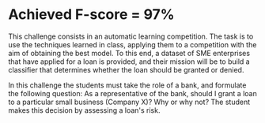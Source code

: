 # Achieved F-score = 97%

This challenge consists in an automatic learning competition. The task is to use the techniques learned in class, applying them to a competition with the aim of obtaining the best model. To this end, a dataset of SME enterprises that have applied for a loan is provided, and their mission will be to build a classifier that determines whether the loan should be granted or denied.

In this challenge the students must take the role of a bank, and formulate the following question: As a representative of the bank, should I grant a loan to a particular small business (Company X)? Why or why not? The student makes this decision by assessing a loan's risk.
